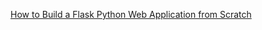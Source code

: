 [How to Build a Flask Python Web Application from Scratch](https://www.digitalocean.com/community/tutorials/how-to-make-a-web-application-using-flask-in-python-3)